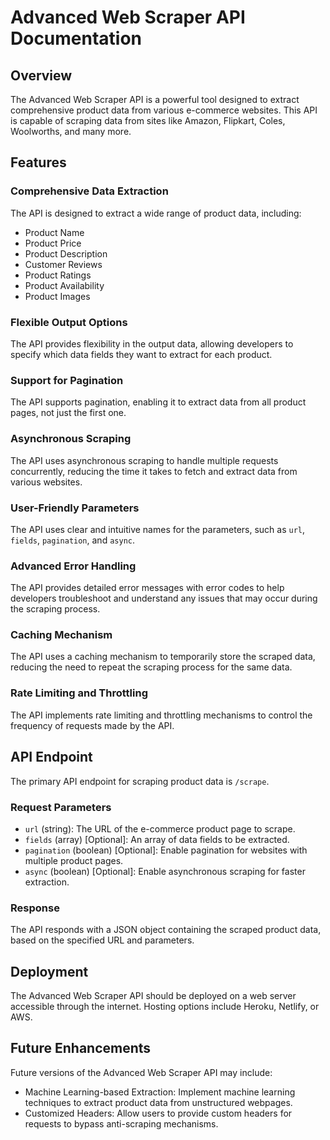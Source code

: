 # Advanced Web Scraper API Documentation

## Overview

The Advanced Web Scraper API is a powerful tool designed to extract comprehensive product data from various e-commerce websites. This API is capable of scraping data from sites like Amazon, Flipkart, Coles, Woolworths, and many more.

## Features

### Comprehensive Data Extraction

The API is designed to extract a wide range of product data, including:

- Product Name
- Product Price
- Product Description
- Customer Reviews
- Product Ratings
- Product Availability
- Product Images

### Flexible Output Options

The API provides flexibility in the output data, allowing developers to specify which data fields they want to extract for each product.

### Support for Pagination

The API supports pagination, enabling it to extract data from all product pages, not just the first one.

### Asynchronous Scraping

The API uses asynchronous scraping to handle multiple requests concurrently, reducing the time it takes to fetch and extract data from various websites.

### User-Friendly Parameters

The API uses clear and intuitive names for the parameters, such as `url`, `fields`, `pagination`, and `async`.

### Advanced Error Handling

The API provides detailed error messages with error codes to help developers troubleshoot and understand any issues that may occur during the scraping process.

### Caching Mechanism

The API uses a caching mechanism to temporarily store the scraped data, reducing the need to repeat the scraping process for the same data.

### Rate Limiting and Throttling

The API implements rate limiting and throttling mechanisms to control the frequency of requests made by the API.

## API Endpoint

The primary API endpoint for scraping product data is `/scrape`.

### Request Parameters

- `url` (string): The URL of the e-commerce product page to scrape.
- `fields` (array) [Optional]: An array of data fields to be extracted.
- `pagination` (boolean) [Optional]: Enable pagination for websites with multiple product pages.
- `async` (boolean) [Optional]: Enable asynchronous scraping for faster extraction.

### Response

The API responds with a JSON object containing the scraped product data, based on the specified URL and parameters.

## Deployment

The Advanced Web Scraper API should be deployed on a web server accessible through the internet. Hosting options include Heroku, Netlify, or AWS.

## Future Enhancements

Future versions of the Advanced Web Scraper API may include:

- Machine Learning-based Extraction: Implement machine learning techniques to extract product data from unstructured webpages.
- Customized Headers: Allow users to provide custom headers for requests to bypass anti-scraping mechanisms.